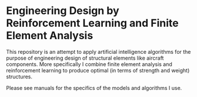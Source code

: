 # Engineering Design by Reinforcement Learning and Finite Element Analysis
This repository is an attempt to apply artificial intelligence algorithms for the purpose of engineering design of structural elements like aircraft components. More specifically I combine finite element analysis and reinforcement learning to produce optimal (in terms of strength and weight) structures.  

Please see manuals for the specifics of the models and algorithms I use.

